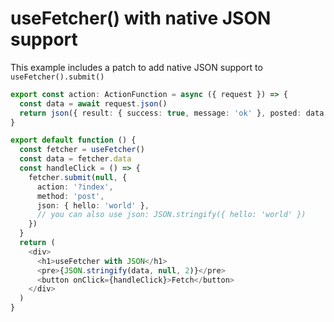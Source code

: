 # useFetcher() with native JSON support

This example includes a patch to add native JSON support to `useFetcher().submit()`

```ts
export const action: ActionFunction = async ({ request }) => {
  const data = await request.json()
  return json({ result: { success: true, message: 'ok' }, posted: data })
}

export default function () {
  const fetcher = useFetcher()
  const data = fetcher.data
  const handleClick = () => {
    fetcher.submit(null, {
      action: '?index',
      method: 'post',
      json: { hello: 'world' },
      // you can also use json: JSON.stringify({ hello: 'world' })
    })
  }
  return (
    <div>
      <h1>useFetcher with JSON</h1>
      <pre>{JSON.stringify(data, null, 2)}</pre>
      <button onClick={handleClick}>Fetch</button>
    </div>
  )
}
```
